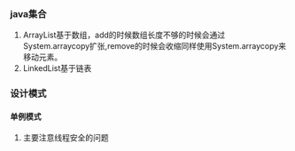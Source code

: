 
### java集合

1. ArrayList基于数组，add的时候数组长度不够的时候会通过System.arraycopy扩张,remove的时候会收缩同样使用System.arraycopy来移动元素。
2. LinkedList基于链表






### 设计模式

#### 单例模式

1. 主要注意线程安全的问题